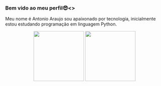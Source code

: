 ### Bem vido ao meu perfil😎<>
Meu nome é Antonio Araujo sou apaixonado por tecnologia, inicialmente estou estudando programação em linguagem Python. 
<!--

<br>

<!-- GITHUB STATUS -->
<div align="center">
  <img height="160em" src="https://github-readme-stats.vercel.app/api?username=antonioaraujoSeginfo&show_icons=true&theme=dark&include_al1_commits=true&count_private=true"/>
  <img height="160em" src="https://github-readme-stats.vercel.app/api/top-langs/?username=antonioaraujoSeginfo&layout=compact&langs_count=10&theme=dark"/>
